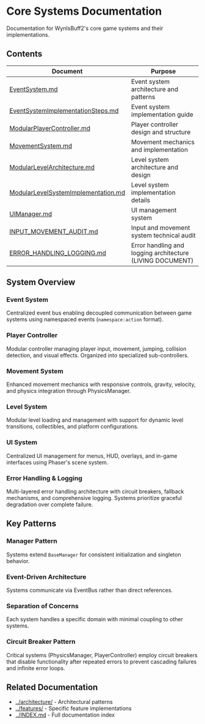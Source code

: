 # Core Systems Documentation

Documentation for WynIsBuff2's core game systems and their implementations.

## Contents

| Document                                                                     | Purpose                                                   |
| ---------------------------------------------------------------------------- | --------------------------------------------------------- |
| [EventSystem.md](./EventSystem.md)                                           | Event system architecture and patterns                    |
| [EventSystemImplementationSteps.md](./EventSystemImplementationSteps.md)     | Event system implementation guide                         |
| [ModularPlayerController.md](./ModularPlayerController.md)                   | Player controller design and structure                    |
| [MovementSystem.md](./MovementSystem.md)                                     | Movement mechanics and implementation                     |
| [ModularLevelArchitecture.md](./ModularLevelArchitecture.md)                 | Level system architecture and design                      |
| [ModularLevelSystemImplementation.md](./ModularLevelSystemImplementation.md) | Level system implementation details                       |
| [UIManager.md](./UIManager.md)                                               | UI management system                                      |
| [INPUT_MOVEMENT_AUDIT.md](./INPUT_MOVEMENT_AUDIT.md)                         | Input and movement system technical audit                 |
| [ERROR_HANDLING_LOGGING.md](./ERROR_HANDLING_LOGGING.md)                     | Error handling and logging architecture (LIVING DOCUMENT) |

## System Overview

### Event System

Centralized event bus enabling decoupled communication between game systems using namespaced events (`namespace:action` format).

### Player Controller

Modular controller managing player input, movement, jumping, collision detection, and visual effects. Organized into specialized sub-controllers.

### Movement System

Enhanced movement mechanics with responsive controls, gravity, velocity, and physics integration through PhysicsManager.

### Level System

Modular level loading and management with support for dynamic level transitions, collectibles, and platform configurations.

### UI System

Centralized UI management for menus, HUD, overlays, and in-game interfaces using Phaser's scene system.

### Error Handling & Logging

Multi-layered error handling architecture with circuit breakers, fallback mechanisms, and comprehensive logging. Systems prioritize graceful degradation over complete failure.

## Key Patterns

### Manager Pattern

Systems extend `BaseManager` for consistent initialization and singleton behavior.

### Event-Driven Architecture

Systems communicate via EventBus rather than direct references.

### Separation of Concerns

Each system handles a specific domain with minimal coupling to other systems.

### Circuit Breaker Pattern

Critical systems (PhysicsManager, PlayerController) employ circuit breakers that disable functionality after repeated errors to prevent cascading failures and infinite error loops.

## Related Documentation

- [../architecture/](../architecture/) - Architectural patterns
- [../features/](../features/) - Specific feature implementations
- [../INDEX.md](../INDEX.md) - Full documentation index
